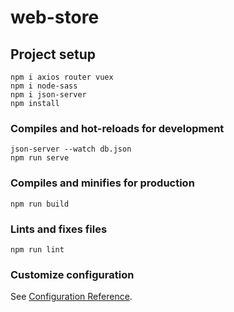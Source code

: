 # web-store

## Project setup
```
npm i axios router vuex
npm i node-sass
npm i json-server
npm install
```

### Compiles and hot-reloads for development
```
json-server --watch db.json
npm run serve
```

### Compiles and minifies for production
```
npm run build
```

### Lints and fixes files
```
npm run lint
```

### Customize configuration
See [Configuration Reference](https://cli.vuejs.org/config/).
